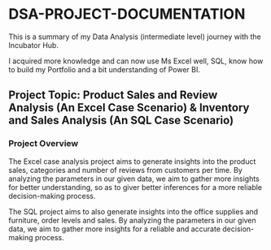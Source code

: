 # DSA-PROJECT-DOCUMENTATION

This is a summary of my Data Analysis (intermediate level) journey with the Incubator Hub. 

I acquired more knowledge and can now use Ms Excel well, SQL, know how to build my Portfolio and a bit understanding of Power BI.


## Project Topic:  Product Sales and Review Analysis (An Excel Case Scenario) & Inventory and Sales Analysis (An SQL Case Scenario)

### Project Overview

The Excel case analysis project aims to generate insights into the product sales, categories and number of reviews from customers per time. By analyzing the parameters in our given data, we aim to gather more insights for better understanding, so as to giver better inferences for a more reliable decision-making process.

The SQL project aims to also generate insights into the office supplies and furniture, order levels and sales. By analyzing the parameters in our given data, we aim to gather more insights for a reliable and accurate decision-making process.
